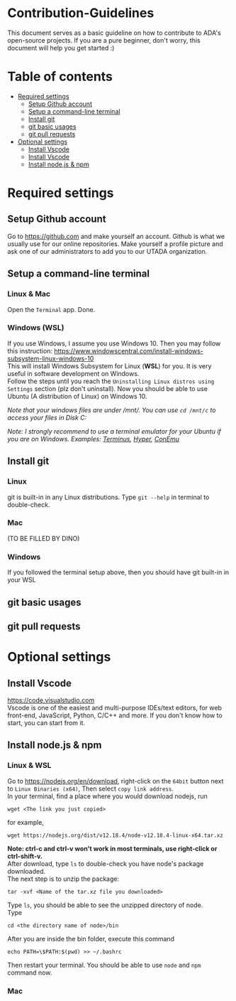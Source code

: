 # Contribution-Guidelines
This document serves as a basic guideline on how to contribute to ADA's open-source projects. If you are a pure beginner, don't worry, this document will help you get started :)

# Table of contents
* [Required settings](#Required-settings)
    * [Setup Github account](#Setup-Github-account)
    * [Setup a command-line terminal](#Setup-a-command-line-terminal)
    * [Install git](#Install-git)
    * [git basic usages](#git-basic-usages)
    * [git pull requests](#git-pull-requests)
* [Optional settings](#Optional-settings)
    * [Install Vscode](#Install-Vscode)
    * [Install Vscode](#Install-Vscode)
    * [Install node.js & npm](#Install-node.js-&-npm)


# Required settings

## Setup Github account
Go to https://github.com and make yourself an account. Github is what we usually use for our online repositories. Make yourself a profile picture and ask one of our administrators to add you to our UTADA organization. 

## Setup a command-line terminal
### Linux & Mac
Open the `Terminal` app. Done.
### Windows (**WSL**)
If you use Windows, I assume you use Windows 10. Then you may follow this instruction: https://www.windowscentral.com/install-windows-subsystem-linux-windows-10   
This will install Windows Subsystem for Linux (**WSL**) for you. It is very useful in software development on Windows.   
Follow the steps until you reach the `Uninstalling Linux distros using Settings` section (plz don't uninstall). Now you should be able to use Ubuntu (A distribution of Linux) on Windows 10. 

*Note that your windows files are under /mnt/. You can use `cd /mnt/c` to access your files in Disk C:*

*Note: I strongly recommend to use a terminal emulator for your Ubuntu if you are on Windows. Examples: [Terminus](https://eugeny.github.io/terminus/), [Hyper](https://hyper.is/), [ConEmu](https://conemu.github.io/)*

## Install git
### Linux
git is built-in in any Linux distributions.
Type `git --help` in terminal to double-check.
### Mac
(TO BE FILLED BY DINO)
### Windows
If you followed the terminal setup above, then you should have git built-in in your WSL

## git basic usages

## git pull requests

# Optional settings

## Install Vscode
https://code.visualstudio.com  
Vscode is one of the easiest and multi-purpose IDEs/text editors, for web front-end, JavaScript, Python, C/C++ and more. If you don't know how to start, you can start from it. 

## Install node.js & npm
### Linux & WSL
Go to https://nodejs.org/en/download, right-click on the `64bit` button next to `Linux Binaries (x64)`, Then select `copy link address`.  
In your terminal, find a place where you would download nodejs, run 

    wget <The link you just copied>

for example, 

    wget https://nodejs.org/dist/v12.18.4/node-v12.18.4-linux-x64.tar.xz

**Note: ctrl-c and ctrl-v won't work in most terminals, use right-click or ctrl-shift-v.**  
After download, type `ls` to double-check you have node's package downloaded.  
The next step is to unzip the package: 

    tar -xvf <Name of the tar.xz file you downloaded>

Type `ls`, you should be able to see the unzipped directory of node.  
Type 

    cd <the directory name of node>/bin

After you are inside the bin folder, execute this command

    echo PATH=\$PATH:$(pwd) >> ~/.bashrc

Then restart your terminal. You should be able to use `node` and `npm` command now. 
### Mac
